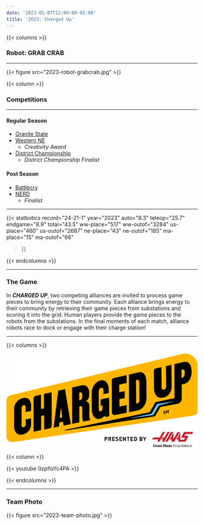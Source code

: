```yaml
---
date: '2023-01-07T12:00:00-05:00'
title: '2023: Charged Up'
---
```


{{< columns >}}

### Robot: GRAB CRAB

---

{{< figure src="2023-robot-grabcrab.jpg" >}}

{{< column >}}

### Competitions

---

#### Regular Season

* [Granite State](https://www.thebluealliance.com/event/2023nhgrs)
* [Western NE](https://www.thebluealliance.com/event/2023mawne)
  * _Creativity Award_
* [District Championship](https://www.thebluealliance.com/event/2023necmp2)
  * _District Championship Finalist_

#### Post Season

* [Battlecry](https://www.thebluealliance.com/event/2023bc)
* [NERD](https://www.thebluealliance.com/event/2023matb)
  * _Finalist_

---

{{< statbotics
    record="24-21-1" year="2023"
    auto="8.3" teleop="25.7" endgame="8.9" total="43.5"
    ww-place="517" ww-outof="3284"
    us-place="460" us-outof="2687"
    ne-place="43"  ne-outof="185"
    ma-place="15"  ma-outof="66"
>}}

{{< endcolumns >}}

---

### The Game

In **_CHARGED UP_**, two competing alliances are invited to process game pieces to bring energy to their community. Each alliance brings energy to their community by retrieving their game pieces from substations and scoring it into the grid. Human players provide the game pieces to the robots from the substations. In the final moments of each match, alliance robots race to dock or engage with their charge station!

---

{{< columns >}}

[![Charged Up Logo](charged-up-frc-logo.svg)](https://en.wikipedia.org/wiki/Charged_Up_(FIRST))

{{< column >}}

{{< youtube 0zpflsYc4PA >}}

{{< endcolumns >}}

---

### Team Photo
{{< figure src="2023-team-photo.jpg" >}}
